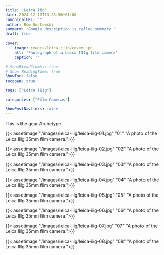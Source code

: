 ```yaml
---
title: 'Leica Iig'
date: 2024-12-17T13:28:56+01:00
canonicalURL: ""
author: Rom Gostomski
summary: 'Google description is called summary.'
draft: true

cover:
    image: images/leica-iiig/cover.jpg
    alt: 'Photograph of a Leica IIIg film camera'
    caption: ''

# ShowBreadCrumbs: true
# Show ReadingTime: true
ShowToc: false
tocopen: true

tags: ["Leica IIIg"]

categories: ["Film Cameras"]

ShowPostNavLinks: false
---
```

This is the gear Archetype

{{< assetimage "/images/leica-iiig/leica-iiig-01.jpg"
"01" 
"A photo of the Leica IIIg 35mm film camera.">}}

{{< assetimage "/images/leica-iiig/leica-iiig-02.jpg"
"02" 
"A photo of the Leica IIIg 35mm film camera.">}}

{{< assetimage "/images/leica-iiig/leica-iiig-03.jpg"
"03" 
"A photo of the Leica IIIg 35mm film camera.">}}

{{< assetimage "/images/leica-iiig/leica-iiig-04.jpg"
"04" 
"A photo of the Leica IIIg 35mm film camera.">}}

{{< assetimage "/images/leica-iiig/leica-iiig-05.jpg"
"05" 
"A photo of the Leica IIIg 35mm film camera.">}}

{{< assetimage "/images/leica-iiig/leica-iiig-06.jpg"
"06" 
"A photo of the Leica IIIg 35mm film camera.">}}

{{< assetimage "/images/leica-iiig/leica-iiig-07.jpg"
"07" 
"A photo of the Leica IIIg 35mm film camera.">}}

{{< assetimage "/images/leica-iiig/leica-iiig-08.jpg"
"08" 
"A photo of the Leica IIIg 35mm film camera.">}}